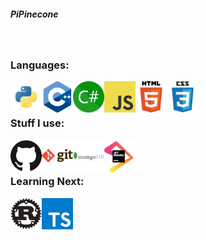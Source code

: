 ##### PiPinecone

<br /> 

### Languages:

<img align="left" alt="Python3" width="50px" src="https://raw.githubusercontent.com/github/explore/80688e429a7d4ef2fca1e82350fe8e3517d3494d/topics/python/python.png" />
<img align="left" alt="C++" width="50px" src="https://raw.githubusercontent.com/github/explore/80688e429a7d4ef2fca1e82350fe8e3517d3494d/topics/cpp/cpp.png" />
<img align="left" alt="C#" width="50px" src="https://raw.githubusercontent.com/github/explore/80688e429a7d4ef2fca1e82350fe8e3517d3494d/topics/csharp/csharp.png" />
<img align="left" alt="JavaScript" width="50px" src="https://raw.githubusercontent.com/github/explore/80688e429a7d4ef2fca1e82350fe8e3517d3494d/topics/javascript/javascript.png" />
<img align="left" alt="HTML5" width="50px" src="https://raw.githubusercontent.com/github/explore/80688e429a7d4ef2fca1e82350fe8e3517d3494d/topics/html/html.png" />
<img align="left" alt="CSS" width="50px" src="https://github.com/PiPinecone/PiPinecone/blob/main/Images/css.png" />


<br />
<br />

### Stuff I use:
<img align="left" alt="GitHub" width="50px" src="https://raw.githubusercontent.com/github/explore/78df643247d429f6cc873026c0622819ad797942/topics/github/github.png" />
<img align="left" alt="Git" width="50px" src="https://raw.githubusercontent.com/github/explore/80688e429a7d4ef2fca1e82350fe8e3517d3494d/topics/git/git.png" />
<img align="left" alt="MongoDB" width="50x" src="https://raw.githubusercontent.com/github/explore/80688e429a7d4ef2fca1e82350fe8e3517d3494d/topics/mongodb/mongodb.png" />
<img align="left" alt="Jetbrains" width="50x" src="https://github.com/PiPinecone/PiPinecone/blob/main/Images/jetbrains.png" />

<br />
<br />

### Learning Next:
<img align="left" alt="Rust" width="50x" src="https://github.com/PiPinecone/PiPinecone/blob/main/Images/rust.png" />
<img align="left" alt="TypeScript" width="50x" src="https://github.com/PiPinecone/PiPinecone/blob/main/Images/typescript.png" />
